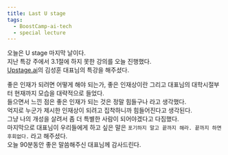 ```yaml
---
title: Last U stage
tags:
  - BoostCamp-ai-tech
  - special lecture
---
```


오늘은 U stage 마지막 날이다.  
지난 특강 주에서 3.1절에 하지 못한 강의를 오늘 진행했다.  
[Upstage.ai](https://www.upstage.ai/)의 김성훈 대표님의 특강을 해주셨다.  

좋은 인재가 되려면 어떻게 해야 되는가, 좋은 인재상이란 그리고 대표님의 대학시절부터 현재까지 모습을 대략적으로 들었다.  
들으면서 느낀 점은 좋은 인재가 되는 것은 정말 힘들구나 라고 생각했다.  
억지로 누군가 제시한 인재상이 되려고 집착하니까 힘들어진다고 생각된다.  
그냥 나의 개성을 살려서 좀 더 특별한 사람이 되어야겠다고 다짐했다.  
마지막으로 대표님이 우리들에게 하고 싶은 말은 `포기하지 말고 끝까지 해라. 끝까지 하면 후회없다.` 라고 해주셨다.  
오늘 90분동안 좋은 말씀해주신 대표님께 감사드린다.  
